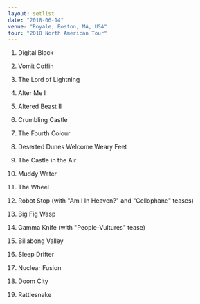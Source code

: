 ```yaml
---
layout: setlist
date: "2018-06-14"
venue: "Royale, Boston, MA, USA"
tour: "2018 North American Tour"
---
```



 1. Digital Black

 2. Vomit Coffin

 3. The Lord of Lightning

 4. Alter Me I

 5. Altered Beast II

 6. Crumbling Castle

 7. The Fourth Colour

 8. Deserted Dunes Welcome Weary Feet

 9. The Castle in the Air

10. Muddy Water

11. The Wheel

12. Robot Stop
    (with "Am I In Heaven?" and "Cellophane" teases)

13. Big Fig Wasp

14. Gamma Knife
    (with "People-Vultures" tease)

15. Billabong Valley

16. Sleep Drifter

17. Nuclear Fusion

18. Doom City

19. Rattlesnake


